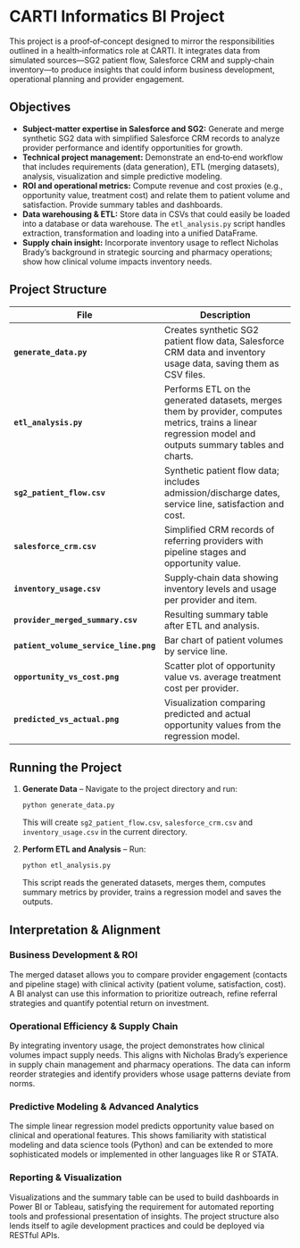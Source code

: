 # CARTI Informatics BI Project

This project is a proof‑of‑concept designed to mirror the responsibilities
outlined in a health‑informatics role at CARTI.  It integrates data from
simulated sources—SG2 patient flow, Salesforce CRM and supply‑chain inventory—to
produce insights that could inform business development, operational planning
and provider engagement.

## Objectives

* **Subject‑matter expertise in Salesforce and SG2:** Generate and merge
  synthetic SG2 data with simplified Salesforce CRM records to analyze provider
  performance and identify opportunities for growth.
* **Technical project management:** Demonstrate an end‑to‑end workflow that
  includes requirements (data generation), ETL (merging datasets), analysis,
  visualization and simple predictive modeling.
* **ROI and operational metrics:** Compute revenue and cost proxies (e.g.,
  opportunity value, treatment cost) and relate them to patient volume and
  satisfaction.  Provide summary tables and dashboards.
* **Data warehousing & ETL:** Store data in CSVs that could easily be loaded
  into a database or data warehouse.  The `etl_analysis.py` script handles
  extraction, transformation and loading into a unified DataFrame.
* **Supply chain insight:** Incorporate inventory usage to reflect Nicholas
  Brady’s background in strategic sourcing and pharmacy operations; show how
  clinical volume impacts inventory needs.

## Project Structure

| File | Description |
|---|---|
| **`generate_data.py`** | Creates synthetic SG2 patient flow data, Salesforce CRM data and inventory usage data, saving them as CSV files. |
| **`etl_analysis.py`** | Performs ETL on the generated datasets, merges them by provider, computes metrics, trains a linear regression model and outputs summary tables and charts. |
| **`sg2_patient_flow.csv`** | Synthetic patient flow data; includes admission/discharge dates, service line, satisfaction and cost. |
| **`salesforce_crm.csv`** | Simplified CRM records of referring providers with pipeline stages and opportunity value. |
| **`inventory_usage.csv`** | Supply‑chain data showing inventory levels and usage per provider and item. |
| **`provider_merged_summary.csv`** | Resulting summary table after ETL and analysis. |
| **`patient_volume_service_line.png`** | Bar chart of patient volumes by service line. |
| **`opportunity_vs_cost.png`** | Scatter plot of opportunity value vs. average treatment cost per provider. |
| **`predicted_vs_actual.png`** | Visualization comparing predicted and actual opportunity values from the regression model. |

## Running the Project

1. **Generate Data** – Navigate to the project directory and run:

   ```bash
   python generate_data.py
   ```

   This will create `sg2_patient_flow.csv`, `salesforce_crm.csv` and
   `inventory_usage.csv` in the current directory.

2. **Perform ETL and Analysis** – Run:

   ```bash
   python etl_analysis.py
   ```

   This script reads the generated datasets, merges them, computes summary
   metrics by provider, trains a regression model and saves the outputs.

## Interpretation & Alignment

### Business Development & ROI

The merged dataset allows you to compare provider engagement (contacts and
pipeline stage) with clinical activity (patient volume, satisfaction, cost).  A
BI analyst can use this information to prioritize outreach, refine referral
strategies and quantify potential return on investment.

### Operational Efficiency & Supply Chain

By integrating inventory usage, the project demonstrates how clinical volumes
impact supply needs.  This aligns with Nicholas Brady’s experience in supply
chain management and pharmacy operations.  The data can inform reorder
strategies and identify providers whose usage patterns deviate from norms.

### Predictive Modeling & Advanced Analytics

The simple linear regression model predicts opportunity value based on clinical
and operational features.  This shows familiarity with statistical modeling and
data science tools (Python) and can be extended to more sophisticated models or
implemented in other languages like R or STATA.

### Reporting & Visualization

Visualizations and the summary table can be used to build dashboards in Power BI
or Tableau, satisfying the requirement for automated reporting tools and
professional presentation of insights.  The project structure also lends itself
to agile development practices and could be deployed via RESTful APIs.
